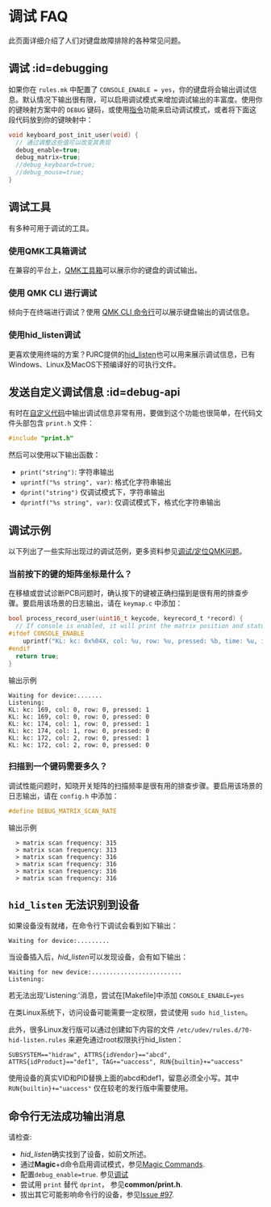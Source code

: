 #  调试 FAQ

<!---
  original document: 0.15.12:docs/faq_debug.md
  git diff 0.15.12 HEAD -- docs/faq_debug.md | cat
-->

此页面详细介绍了人们对键盘故障排除的各种常见问题。

## 调试 :id=debugging

如果你在 `rules.mk` 中配置了 `CONSOLE_ENABLE = yes`，你的键盘将会输出调试信息。默认情况下输出很有限，可以启用调试模式来增加调试输出的丰富度。使用你的键映射方案中的 `DEBUG` 键码，或使用[指令](zh-cn/feature_command)功能来启动调试模式，或者将下面这段代码放到你的键映射中：

```c
void keyboard_post_init_user(void) {
  // 通过调整这些值可以改变其表现
  debug_enable=true;
  debug_matrix=true;
  //debug_keyboard=true;
  //debug_mouse=true;
}
```

## 调试工具

有多种可用于调试的工具。

### 使用QMK工具箱调试

在兼容的平台上，[QMK工具箱](https://github.com/qmk/qmk_toolbox)可以展示你的键盘的调试输出。

### 使用 QMK CLI 进行调试

倾向于在终端进行调试？使用 [QMK CLI 命令行](zh-cn/cli_commands.md#qmk-console)可以展示键盘输出的调试信息。

### 使用hid_listen调试

更喜欢使用终端的方案？PJRC提供的[hid_listen](https://www.pjrc.com/teensy/hid_listen.html)也可以用来展示调试信息，已有Windows、Linux及MacOS下预编译好的可执行文件。

## 发送自定义调试信息 :id=debug-api

有时在[自定义代码](zh-cn/custom_quantum_functions)中输出调试信息非常有用，要做到这个功能也很简单，在代码文件头部包含 `print.h` 文件：

```c
#include "print.h"
```

然后可以使用以下输出函数：

* `print("string")`: 字符串输出
* `uprintf("%s string", var)`: 格式化字符串输出
* `dprint("string")` 仅调试模式下，字符串输出
* `dprintf("%s string", var)`: 仅调试模式下，格式化字符串输出

## 调试示例

以下列出了一些实际出现过的调试范例，更多资料参见[调试/定位QMK问题](zh-cn/faq_debug)。

### 当前按下的键的矩阵坐标是什么？

在移植或尝试诊断PCB问题时，确认按下的键被正确扫描到是很有用的排查步骤。要启用该场景的日志输出，请在 `keymap.c` 中添加：

```c
bool process_record_user(uint16_t keycode, keyrecord_t *record) {
  // If console is enabled, it will print the matrix position and status of each key pressed
#ifdef CONSOLE_ENABLE
    uprintf("KL: kc: 0x%04X, col: %u, row: %u, pressed: %b, time: %u, interrupt: %b, count: %u\n", keycode, record->event.key.col, record->event.key.row, record->event.pressed, record->event.time, record->tap.interrupted, record->tap.count);
#endif 
  return true;
}
```

输出示例
```text
Waiting for device:.......
Listening:
KL: kc: 169, col: 0, row: 0, pressed: 1
KL: kc: 169, col: 0, row: 0, pressed: 0
KL: kc: 174, col: 1, row: 0, pressed: 1
KL: kc: 174, col: 1, row: 0, pressed: 0
KL: kc: 172, col: 2, row: 0, pressed: 1
KL: kc: 172, col: 2, row: 0, pressed: 0
```

### 扫描到一个键码需要多久？

调试性能问题时，知晓开关矩阵的扫描频率是很有用的排查步骤。要启用该场景的日志输出，请在 `config.h` 中添加：

```c
#define DEBUG_MATRIX_SCAN_RATE
```

输出示例
```text
  > matrix scan frequency: 315
  > matrix scan frequency: 313
  > matrix scan frequency: 316
  > matrix scan frequency: 316
  > matrix scan frequency: 316
  > matrix scan frequency: 316
```

## `hid_listen` 无法识别到设备

如果设备没有就绪，在命令行下调试会看到如下输出：

```
Waiting for device:.........
```

当设备插入后，*hid_listen*可以发现设备，会有如下输出：

```
Waiting for new device:.........................
Listening:
```

若无法出现'Listening:'消息，尝试在[Makefile]中添加 `CONSOLE_ENABLE=yes`

在类Linux系统下，访问设备可能需要一定权限，尝试使用 `sudo hid_listen`。

此外，很多Linux发行版可以通过创建如下内容的文件 `/etc/udev/rules.d/70-hid-listen.rules` 来避免通过root权限执行hid_listen：

```
SUBSYSTEM=="hidraw", ATTRS{idVendor}=="abcd", ATTRS{idProduct}=="def1", TAG+="uaccess", RUN{builtin}+="uaccess"
```

使用设备的真实VID和PID替换上面的abcd和def1，留意必须全小写。其中 `RUN{builtin}+="uaccess"` 仅在较老的发行版中需要使用。

## 命令行无法成功输出消息
请检查:
- *hid_listen*确实找到了设备，如前文所述。
- 通过**Magic**+d命令启用调试模式，参见[Magic Commands](https://github.com/tmk/tmk_keyboard#magic-commands).
- 配置`debug_enable=true`. 参见[调试](#debugging)
- 尝试用 `print` 替代 `dprint`， 参见**common/print.h**.
- 拔出其它可能影响命令行的设备，参见[Issue #97](https://github.com/tmk/tmk_keyboard/issues/97).
